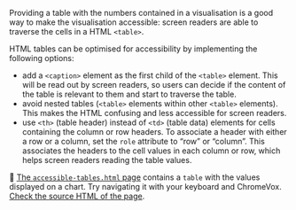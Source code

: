 Providing a table with the numbers contained in a visualisation is a good way to make the visualisation accessible: screen readers are able to traverse the cells in a HTML `<table>`.

HTML tables can be optimised for accessibility by implementing the following options:

- add a `<caption>` element as the first child of the `<table>` element. This will be read out by screen readers, so users can decide if the content of the table is relevant to them and start to traverse the table.
- avoid nested tables (`<table>` elements within other `<table>` elements). This makes the HTML confusing and less accessible for screen readers.
- use `<th>` (table header) instead of `<td>` (table data) elements for cells containing the column or row headers. To associate a header with either a row or a column, set the `role` attribute to “row” or “column”. This associates the headers to the cell values in each column or row, which helps screen readers reading the table values.

<aside>
🔗 <a href='https://officepublicationseu.github.io/accessible-html-dataviz/accessible-tables.html'>The <code>accessible-tables.html</code> page</a> contains a <code>table</code> with the values displayed on a chart. Try navigating it with your keyboard and ChromeVox. <a href='https://github.com/officepublicationseu/accessible-html-dataviz/blob/master/accessible-tables.html'>Check the source HTML of the page</a>.
</aside>